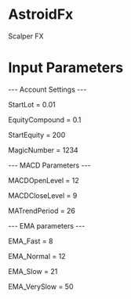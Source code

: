 # AstroidFx
Scalper FX


# Input Parameters
--- Account Settings ---

StartLot       = 0.01 

EquityCompound = 0.1

StartEquity    = 200

MagicNumber    = 1234


--- MACD Parameters ---

MACDOpenLevel  = 12

MACDCloseLevel = 9

MATrendPeriod  = 26

--- EMA parameters ---

EMA_Fast = 8

EMA_Normal = 12

EMA_Slow = 21

EMA_VerySlow = 50
